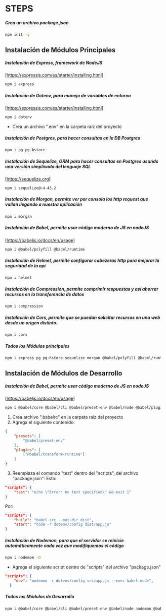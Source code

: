 # STEPS

##### Crea un archivo package.json 
```bash
npm init -y
```

## Instalación de Módulos Principales

##### Instalación de Express, framework de NodeJS
[https://expressjs.com/es/starter/installing.html]
```bash
npm i express
```
##### Instalación de Dotenv, para manejo de variables de entorno
[https://expressjs.com/es/starter/installing.html]
```bash
npm i dotenv
```
* Crea un archivo ".env" en la carpeta raíz del proyecto
##### Instalación de Postgres, para hacer consultas en la DB Postgres
```bash
npm i pg pg-hstore
```
##### Instalación de Sequelize, ORM para hacer consultas en Postgres usando una versión simplicada del lenguaje SQL 
[https://sequelize.org]
```bash
npm i sequelize@~4.43.2
```
##### Instalación de Morgan, permite ver por consola los http request que vallan llegando a nuestra aplicación 
```bash
npm i morgan
```
##### Instalación de Babel, permite usar código moderno de JS en nodeJS 
[https://babeljs.io/docs/en/usage]
```bash
npm i @babel/polyfill @babel/runtime
```

##### Instalación de Helmet, permite configurar cabezeras http para mejorar la seguridad de la api 
```bash
npm i helmet
```

##### Instalación de Compression, permite comprimir respuestas y así ahorrar recursos en la transferencia de datos
```bash
npm i compression 
```


##### Instalación de Cors, permite que se puedan solicitar recursos en una web desde un origen distinto.
```bash
npm i cors 
```

##### Todos los Módulos principales
```bash
npm i express pg pg-hstore sequelize morgan @babel/polyfill @babel/runtime dotenv helmet compression cors
```

## Instalación de Módulos de Desarrollo

##### Instalación de Babel, permite usar código moderno de JS en nodeJS
[https://babeljs.io/docs/en/usage]
```bash
npm i @babel/core @babel/cli @babel/preset-env @babel/node @babel/plugin-transform-runtime -D 
```
1. Crea archivo ".babelrc" en la carpeta raíz del proyecto
2. Agrega el siguiente contenido:
```json
{
    "presets": [
        "@babel/preset-env"
    ],
    "plugins": [
        ["@babel/transform-runtime"]
    ]
}
```
3. Reemplaza el comando "test" dentro del "scripts", del archivo "package.json":
Esto:
```json
"scripts": {
    "test": "echo \"Error: no test specified\" && exit 1"
}
```
Por:
```json
"scripts": {
    "build": "babel src --out-dir dist",
    "start": "node -r dotenv/config dist/app.js"
}
```
##### Instalación de Nodemon, para que el servidor se reinicie automáticamente cada vez que modifiquemos el código
```bash
npm i nodemon -D
```
* Agrega el siguiente script dentro de "scripts" del archivo "package.json"
```json
"scripts": {
    "dev": "nodemon -r dotenv/config src/app.js --exec babel-node",
  }
```
##### Todos los Módulos de Desarrollo
```bash
npm i @babel/core @babel/cli @babel/preset-env @babel/node nodemon @babel/plugin-transform-runtime -D
```

